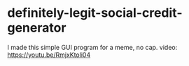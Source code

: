# definitely-legit-social-credit-generator

I made this simple GUI program for a meme, no cap.
video: https://youtu.be/RmjxKtoli04
